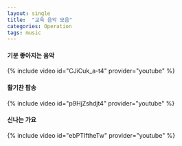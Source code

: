 ```yaml
---
layout: single
title:  "교육 음악 모음"
categories: Operation
tags: music
---
```








#### 기분 좋아지는 음악



{% include video id="CJiCuk_a-t4" provider="youtube" %}



#### 활기찬 팝송



{% include video id="p9HjZshdjt4" provider="youtube" %}



#### 신나는 가요



{% include video id="ebPTIftheTw" provider="youtube" %}